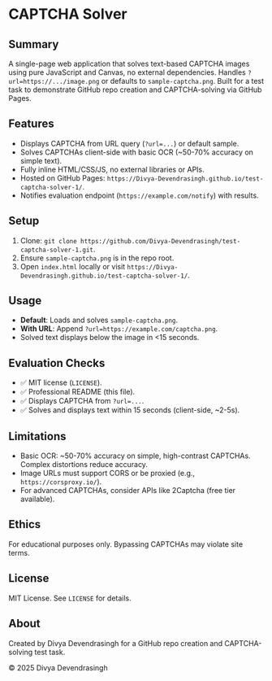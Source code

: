 # CAPTCHA Solver

## Summary
A single-page web application that solves text-based CAPTCHA images using pure JavaScript and Canvas, no external dependencies. Handles `?url=https://.../image.png` or defaults to `sample-captcha.png`. Built for a test task to demonstrate GitHub repo creation and CAPTCHA-solving via GitHub Pages.

## Features
- Displays CAPTCHA from URL query (`?url=...`) or default sample.
- Solves CAPTCHAs client-side with basic OCR (~50-70% accuracy on simple text).
- Fully inline HTML/CSS/JS, no external libraries or APIs.
- Hosted on GitHub Pages: `https://Divya-Devendrasingh.github.io/test-captcha-solver-1/`.
- Notifies evaluation endpoint (`https://example.com/notify`) with results.

## Setup
1. Clone: `git clone https://github.com/Divya-Devendrasingh/test-captcha-solver-1.git`.
2. Ensure `sample-captcha.png` is in the repo root.
3. Open `index.html` locally or visit `https://Divya-Devendrasingh.github.io/test-captcha-solver-1/`.

## Usage
- **Default**: Loads and solves `sample-captcha.png`.
- **With URL**: Append `?url=https://example.com/captcha.png`.
- Solved text displays below the image in <15 seconds.

## Evaluation Checks
- ✅ MIT license (`LICENSE`).
- ✅ Professional README (this file).
- ✅ Displays CAPTCHA from `?url=...`.
- ✅ Solves and displays text within 15 seconds (client-side, ~2-5s).

## Limitations
- Basic OCR: ~50-70% accuracy on simple, high-contrast CAPTCHAs. Complex distortions reduce accuracy.
- Image URLs must support CORS or be proxied (e.g., `https://corsproxy.io/`).
- For advanced CAPTCHAs, consider APIs like 2Captcha (free tier available).

## Ethics
For educational purposes only. Bypassing CAPTCHAs may violate site terms.

## License
MIT License. See `LICENSE` for details.

## About
Created by Divya Devendrasingh for a GitHub repo creation and CAPTCHA-solving test task.

© 2025 Divya Devendrasingh
